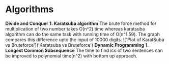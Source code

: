 # Algorithms
  **Divide and Conquer**
      **1. Karatsuba algorithm**
        The brute force method for multiplication of two number takes O(n^2) time whereas karatsuba algorithm can do the same task with running time of O(n^1.59). The graph compares this difference upto the input of 10000 digits.
        !['Plot of KaratSuba vs Bruteforce']('Karatsuba vs Bruteforce')
  **Dynamic Programming**
      **1. Longest Common Subsequence**
        The time to find lcs of two sentences can be improved to polynomial time(n^2) with bottom up approach. 
